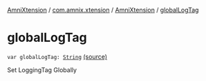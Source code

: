 [AmniXtension](../../index.md) / [com.amnix.xtension](../index.md) / [AmniXtension](index.md) / [globalLogTag](./global-log-tag.md)

# globalLogTag

`var globalLogTag: `[`String`](https://kotlinlang.org/api/latest/jvm/stdlib/kotlin/-string/index.html) [(source)](https://github.com/AmniX/AmniXTension/tree/master/AmniXtension/src/main/java/com/amnix/xtension/AmniXtension.kt#L29)

Set LoggingTag Globally

